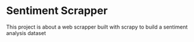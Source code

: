 # Sentiment Scrapper
This project is about a web scrapper built with scrapy to build a sentiment analysis dataset 
